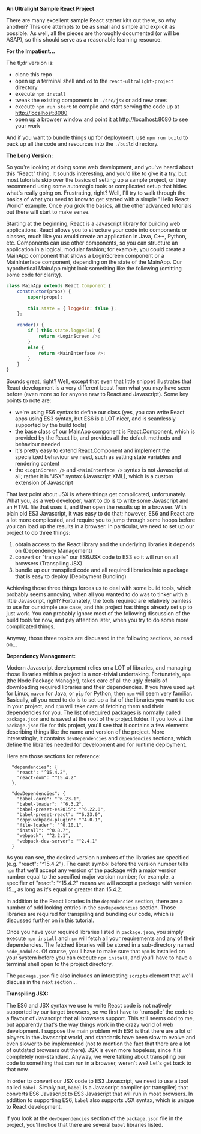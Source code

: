 **An Ultralight Sample React Project**

There are many excellent sample React starter kits out there, so why another?  This one attempts to be as small and
simple and explicit as possible.  As well, all the pieces are thoroughly documented (or will be ASAP), so this should
serve as a reasonable learning resource.


**For the Impatient...**

The tl;dr version is:
 
* clone this repo
* open up a terminal shell and `cd` to the `react-ultralight-project` directory
* execute `npm install`
* tweak the existing components in `./src/jsx` or add new ones
* execute `npm run start` to compile and start serving the code up at [http://localhost:8080](http://localhost:8080)
* open up a browser window and point it at [http://localhost:8080](http://localhost:8080) to see your work

And if you want to bundle things up for deployment, use `npm run build` to pack up all the code and resources into the 
`./build` directory.
 

**The Long Version:**

So you're looking at doing some web development, and you've heard about this "React" thing.  It sounds interesting, and
you'd like to give it a try, but most tutorials skip over the basics of setting up a sample project, or they recommend
using some automagic tools or complicated setup that hides what's really going on.  Frustrating, right?  Well, I'll try
to walk through the basics of what you need to know to get started with a simple "Hello React World" example.  Once you
grok the basics, all the other advanced tutorials out there will start to make sense.

Starting at the beginning, React is a Javascript library for building web applications.  React allows you to structure 
your code into components or classes, much like you would create an application in Java, C++, Python, etc.  Components 
can use other components, so you can structure an application in a logical, modular fashion; for example, you could create 
a MainApp component that shows a LoginScreen component or a MainInterface component, depending on the state of the 
MainApp.  Our hypothetical MainApp might look something like the following (omitting some code for clarity).

```javascript
class MainApp extends React.Component {
    constructor(props) {
        super(props);
        
        this.state = { loggedIn: false };
    };
    
    render() {
        if (!this.state.loggedIn) {
            return <LoginScreen />; 
        }
        else {
            return <MainInterface />;
        }
    }
}
```
Sounds great, right?  Well, except that even that little snippet illustrates that React development is a very different
beast from what you may have seen before (even more so for anyone new to React and Javascript).  Some key points to note 
are:

* we're using ES6 syntax to define our class (yes, you can write React apps using ES3 syntax, but ES6 is a LOT nicer, 
 and is seamlessly supported by the build tools)
* the base class of our MainApp component is React.Component, which is provided by the React lib, and provides all the 
 default methods and behaviour needed
* it's pretty easy to extend React.Component and implement the specialized behaviour we need, such as setting state 
 variables and rendering content
* the `<LoginScreen />` and `<MainInterface />` syntax is not Javascript at all; rather it is "JSX" syntax (Javascript 
 XML), which is a custom extension of Javascript
 
That last point about JSX is where things get complicated, unfortunately.  What you, as a web developer, want to do is to
write some Javascript and an HTML file that uses it, and then open the results up in a browser.  With plain old ES3 
Javascript, it was easy to do that; however, ES6 and React are a lot more complicated, and require you to jump through some
hoops before you can load up the results in a browser.  In particular, we need to set up our project to do three things:

1. obtain access to the React library and the underlying libraries it depends on (Dependency Management)
2. convert or "transpile" our ES6/JSX code to ES3 so it will run on all browsers (Transpiling JSX)
3. bundle up our transpiled code and all required libraries into a package that is easy to deploy (Deployment Bundling)
 
Achieving those three things forces us to deal with some build tools, which probably seems annoying, when all you wanted
to do was to tinker with a little Javascript, right?  Fortunately, the tools required are relatively painless to use for 
our simple use case, and this project has things already set up to just work.  You can probably ignore most of the 
following discussion of the build tools for now, and pay attention later, when you try to do some more complicated things.

Anyway, those three topics are discussed in the following sections, so read on...
 
 
**Dependency Management:**

Modern Javascript development relies on a LOT of libraries, and managing those libraries within a project is a non-trivial
undertaking.  Fortunately, `npm` (the Node Package Manager), takes care of all the ugly details of downloading required
libraries and their dependencies.  If you have used `apt` for Linux, `maven` for Java, or `pip` for Python, then `npm` 
will seem very familiar. Basically, all you need to do is to set up a list of the libraries you want to use in your
project, and `npm` will take care of fetching them and their dependencies for you.  The list of required packages is
normally called `package.json` and is saved at the root of the project folder.  If you look at the `package.json` file for
this project, you'll see that it contains a few elements describing things like the name and version of the project.  More
interestingly, it contains `devDependencies` and `dependencies` sections, which define the libraries needed for development
and for runtime deployment.  

Here are those sections for reference:

```
  "dependencies": {
    "react": "^15.4.2",
    "react-dom": "^15.4.2"
  },

  "devDependencies": {
    "babel-core": "^6.23.1",
    "babel-loader": "^6.3.2",
    "babel-preset-es2015": "^6.22.0",
    "babel-preset-react": "^6.23.0",
    "copy-webpack-plugin": "^4.0.1",
    "file-loader": "^0.10.1",
    "install": "^0.8.7",
    "webpack": "^2.2.1",
    "webpack-dev-server": "^2.4.1"
  }
```

As you can see, the desired version numbers of the libraries are specified (e.g. "react": "^15.4.2").  The caret symbol
before the version number tells `npm` that we'll accept any version of the package with a major version number equal to 
the specified major version number; for example, a specifier of "react": "^15.4.2" means we will accept a package with
version 15.*.*, as long as it's equal or greater than 15.4.2.

In addition to the React libraries in the `dependencies` section, there are a number of odd looking entries in the 
`devDependencies` section.  Those libraries are required for transpiling and bundling our code, which is discussed further
on in this tutorial.

Once you have your required libraries listed in `package.json`, you simply execute `npm install` and `npm` will fetch
all your requirements and any of their dependencies.  The fetched libraries will be stored in a sub-directory named
`node_modules`.  Of course, you'll have to make sure that `npm` is installed on your system before you can execute
`npm install`, and you'll have to have a terminal shell open to the project directory.

The `package.json` file also includes an interesting `scripts` element that we'll discuss in the next section...


**Transpiling JSX:**

The ES6 and JSX syntax we use to write React code is not natively supported by our target browsers, so we first have to
'transpile' the code to a flavour of Javascript that all browsers support.  This still seems odd to me, but apparently
that's the way things work in the crazy world of web development.  I suppose the main problem with ES6 is that there are 
a lot of players in the Javascript world, and standards have been slow to evolve and even slower to be implemented (not
to mention the fact that there are a lot of outdated browsers out there).  JSX is even more hopeless, since it is 
completely non-standard.  Anyway, we were talking about transpiling our code to something that can run in a browser, 
weren't we?  Let's get back to that now.
  
In order to convert our JSX code to ES3 Javascript, we need to use a tool called `babel`.  Simply put, `babel` is a 
Javascript compiler (or transpiler) that converts ES6 Javascript to ES3 Javascript that will run in most browsers.  In
addition to supporting ES6, `babel` also supports JSX syntax, which is unique to React development.

If you look at the `devDependencies` section of the `package.json` file in the project, you'll notice that there are 
several `babel` libraries listed.